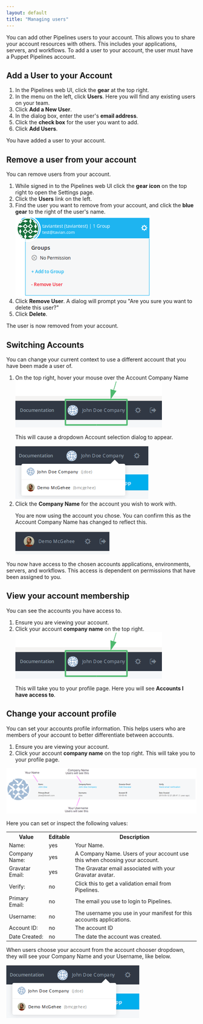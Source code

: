 ```yaml
---
layout: default
title: "Managing users"
--- 
```


You can add other Pipelines users to your account. This allows you to share your account resources with others. This includes your applications, servers, and workflows. To add a user to your account, the user must have a Puppet Pipelines account.

## Add a User to your Account

<ol>
<li>In the Pipelines web UI, click the <b>gear</b> at the top right.</li>
<li>In the menu on the left, click <b>Users</b>. Here you will find any existing users on your team.</li>
<li>Click <b>Add a New User</b>.</li>
<li>In the dialog box, enter the user's <b>email address</b>.</li>
<li>Click the <b>check box</b> for the user you want to add.</li>
<li>Click <b>Add Users</b>.</li>
</ol>

You have added a user to your account.

## Remove a user from your account

You can remove users from your account.

<ol>

<li>While signed in to the Pipelines web UI click the <b>gear icon</b> on the top right to open the Settings page.</li>
<li>Click the <b>Users</b> link on the left.</li>
<li>Find the user you want to remove from your account, and click the <b>blue gear</b> to the right of the user's name.</li>

<img src="images/users_remove_user.png" alt="remove a user">
<li>Click <b>Remove User</b>. A dialog will prompt you "Are you sure you want to delete this user?"</li>
<li>Click <b>Delete</b>.</li>
</ol>

The user is now removed from your account.

## Switching Accounts

You can change your current context to use a different account that you have been made a user of.

<ol>
<li>On the top right, hover your mouse over the Account Company Name</li>

<img src="images/users-click-for-profile.png" alt="view-your-profile">

<p>This will cause a dropdown Account selection dialog to appear.</p>

<img src="images/users-show-company-name.png" alt="Choose an account">

<li>Click the <b>Company Name</b> for the account you wish to work with.</li>

<p>You are now using the account you chose. You can confirm this as the Account Company Name has changed to reflect this.</p>

<img src="images/users-account-chosen.png" alt="Choose an account">

</ol>

You now have access to the chosen accounts applications, environments, servers, and workflows. This access is dependent on permissions that have been assigned to you. 

## View your account membership

You can see the accounts you have access to.

<ol>

<li>Ensure you are viewing your account</a>.</li>
<li>Click your account <b>company name</b> on the top right.</li>

<img src="images/users-click-for-profile.png" alt="view-your-profile">

<p>This will take you to your profile page. Here you will see <b>Accounts I have access to</b>.</p>
</ol>

## Change your account profile

You can set your accounts profile information. This helps users who are members of your account to better differentiate between accounts.

1. Ensure you are viewing your account.
1. Click your account <b>company name</b> on the top right. This will take you to your profile page. 

<img src="images/users-account-profile.png" alt="View your profile">

Here you can set or inspect the following values:

<table>
<tr><th>Value</th><th>Editable</th><th>Description</th></tr>
<tr><td>Name:</td><td>yes</td>          <td>Your Name.</td></tr>
<tr><td>Company Name:</td><td>yes</td>  <td>A Company Name. Users of your account use this when choosing your account.</td></tr>
<tr><td>Gravatar Email:</td><td>yes</td><td>The Gravatar email associated with your Gravatar avatar.</td></tr>
<tr><td>Verify:</td><td>no</td>        <td>Click this to get a validation email from Pipelines.</td></tr>
<tr><td>Primary Email:</td><td>no</td> <td>The email you use to login to Pipelines.</td></tr>
<tr><td>Username:</td><td>no</td>      <td>The username you use in your manifest for this accounts applications.</td></tr>
<tr><td>Account ID:</td><td>no</td>    <td>The account ID</td></tr>
<tr><td>Date Created:</td><td>no</td>  <td>The date the account was created.</td></tr>
</table>

When users choose your account from the account chooser dropdown, they will see your Company Name and your Username, like below.

<img src="images/users-show-company-name.png" alt="Choose an account">



